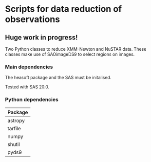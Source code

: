 # Scripts for data reduction of observations

## Huge work in progress!

Two Python classes to reduce XMM-Newton and NuSTAR data. 
These classes make use of SAOimageDS9 to select regions on images. 


### Main dependencies

The heasoft package and the SAS must be initalised.

Tested with SAS 20.0.


### Python dependencies

| Package 	|
|---------	|
| astropy 	|
| tarfile 	|
| numpy   	|
| shutil  	|
| pyds9   	|